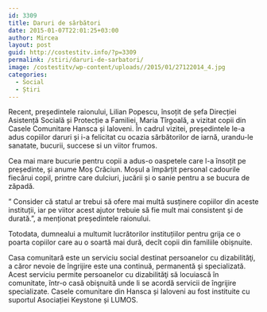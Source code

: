 ```yaml
---
id: 3309
title: Daruri de sărbători
date: 2015-01-07T22:01:25+03:00
author: Mircea
layout: post
guid: http://costestitv.info/?p=3309
permalink: /stiri/daruri-de-sarbatori/
image: /costestitv/wp-content/uploads//2015/01/27122014_4.jpg
categories:
  - Social
  - Știri
---
```

Recent, președintele raionului, Lilian Popescu, însoțit de șefa Direcției Asistență Socială și Protecție a Familiei, Maria Tîrgoală, a vizitat copii din Casele Comunitare Hansca și Ialoveni. În cadrul vizitei, președintele le-a adus copiilor daruri și i-a felicitat cu ocazia sărbătorilor de iarnă, urandu-le sanatate, bucurii, succese si un viitor frumos.<!--more-->

Cea mai mare bucurie pentru copii a adus-o oaspetele care l-a însoțit pe președinte, și anume Moș Crăciun. Moșul a împărțit personal cadourile fiecărui copil, printre care dulciuri, jucării și o sanie pentru a se bucura de zăpadă.

&#8221; Consider că statul ar trebui să ofere mai multă susținere copiilor din aceste instituții, iar pe viitor acest ajutor trebuie să fie mult mai consistent și de durată.&#8221;, a menționat președintele raionului.

Totodata, dumnealui a multumit lucrătorilor instituțiilor pentru grija ce o poarta copiilor care au o soartă mai dură, decît copii din familiile obișnuite.

Casa comunitară este un serviciu social destinat persoanelor cu dizabilităţi, a căror nevoie de îngrijire este una continuă, permanentă şi specializată. Acest serviciu permite persoanelor cu dizabilităţi să locuiască în comunitate, într-o casă obişnuită unde li se acordă servicii de îngrijire specializate. Casele comunitare din Hansca și Ialoveni au fost instituite cu suportul Asociației Keystone și LUMOS.